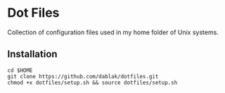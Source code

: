 # Dot Files

Collection of configuration files used in my home folder of Unix systems.

## Installation

```
cd $HOME  
git clone https://github.com/dablak/dotfiles.git
chmod +x dotfiles/setup.sh && source dotfiles/setup.sh
```